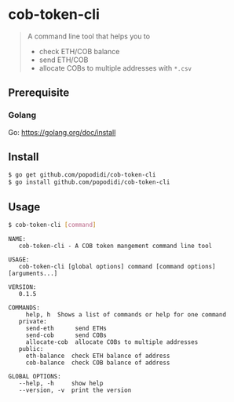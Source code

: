 # cob-token-cli

> A command line tool that helps you to
> - check ETH/COB balance
> - send ETH/COB
> - allocate COBs to multiple addresses with `*.csv`

## Prerequisite

### Golang

Go: https://golang.org/doc/install

## Install

```bash
$ go get github.com/popodidi/cob-token-cli
$ go install github.com/popodidi/cob-token-cli
```

## Usage

```bash
$ cob-token-cli [command]
```

```
NAME:
   cob-token-cli - A COB token mangement command line tool

USAGE:
   cob-token-cli [global options] command [command options] [arguments...]

VERSION:
   0.1.5

COMMANDS:
     help, h  Shows a list of commands or help for one command
   private:
     send-eth      send ETHs
     send-cob      send COBs
     allocate-cob  allocate COBs to multiple addresses
   public:
     eth-balance  check ETH balance of address
     cob-balance  check COB balance of address

GLOBAL OPTIONS:
   --help, -h     show help
   --version, -v  print the version
```

